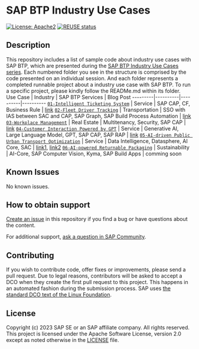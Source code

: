 # SAP BTP Industry Use Cases
[![License: Apache2](https://img.shields.io/badge/License-Apache2-green.svg)](https://opensource.org/licenses/Apache-2.0)
[![REUSE status](https://api.reuse.software/badge/github.com/SAP-samples/btp-industry-use-cases)](https://api.reuse.software/info/github.com/SAP-samples/btp-industry-use-cases)

<!--- Register repository https://api.reuse.software/register, then add REUSE badge:
[![REUSE status](https://api.reuse.software/badge/github.com/SAP-samples/REPO-NAME)](https://api.reuse.software/info/github.com/SAP-samples/REPO-NAME)

2. The .reuse/dep5 file: 
The [Reuse Tool](https://reuse.software/) must be used for your samples project. You can find the .reuse/dep5 in the project initial. Please replace the parts inside the single angle quotation marks < > by the specific information for your repository.

3. The README.md file (this file):
Please edit this file as it is the primary description file for your project. You can find some placeholder titles for sections below.
-->

## Description
This repository includes a list of sample code about industry use cases with SAP BTP, which are presented during the [SAP BTP Industry Use Cases series](https://blogs.sap.com/2023/02/10/deliver-real-life-use-cases-with-sap-btp/). Each numbered folder you see in the structure is comprised by the code presented on an individual session. And each folder represents a completed runnable project about a industry use case with SAP BTP. To run a specific project, please kindly follow the READMe.md within its folder. <br/>
Use Case | Industry | SAP BTP Services | Blog Post
---------|----------|----------|----------
[`01-Intelligent Ticketing System`](01-intelligent-ticket-system) | Service | SAP CAP, CF, Business Rule | [link](https://blogs.sap.com/2023/02/28/deliver-real-life-use-cases-with-sap-btp-intelligent-ticket-system/)
[`02-Fleet Driver Tracking`](02-fleet-driver-tracking) | Transportation | SSO with IAS between SAC and CAP, SAP Graph, SAP Build Process Automation | [link](https://blogs.sap.com/2023/03/30/deliver-real-life-use-cases-with-sap-btp-fleet-driver-tracking-solution/)
[`03-Workplace Management`](03-workplace-management) | Real Estate | Multitenancy, Security, SAP CAP | [link](https://blogs.sap.com/?p=1763035)
[`04-Customer Interaction Powered by GPT`](04-customer-interaction-gpt4) | Service | Generative AI, Large Language Model, GPT, SAP CAP, SAP RAP | [link](https://blogs.sap.com/2023/06/20/exploring-the-potential-of-gpt-in-sap-ecosystem/)
[`05-AI-driven Public Urban Transport Optimization`](05-urban-public-transport) | Service | Data Intelligence, Datasphere, AI Core, SAC | [link1](https://blogs.sap.com/2023/07/31/ai-driven-public-urban-transport-optimization-introduction-architecture/), [link2](https://blogs.sap.com/2023/07/19/ai-driven-public-urban-transport-optimization-implementation-deep-dive/)
[`06-AI-powered Returnable Packaging`](06-ai-powered-returnable-packaging) | Sustainability | AI-Core, SAP Computer Vision, Kyma, SAP Build Apps | comming soon

## Known Issues
No known issues.

## How to obtain support
[Create an issue](https://github.com/SAP-samples/<repository-name>/issues) in this repository if you find a bug or have questions about the content.
 
For additional support, [ask a question in SAP Community](https://answers.sap.com/questions/ask.html).

## Contributing
If you wish to contribute code, offer fixes or improvements, please send a pull request. Due to legal reasons, contributors will be asked to accept a DCO when they create the first pull request to this project. This happens in an automated fashion during the submission process. SAP uses [the standard DCO text of the Linux Foundation](https://developercertificate.org/).

## License
Copyright (c) 2023 SAP SE or an SAP affiliate company. All rights reserved. This project is licensed under the Apache Software License, version 2.0 except as noted otherwise in the [LICENSE](LICENSE) file.

